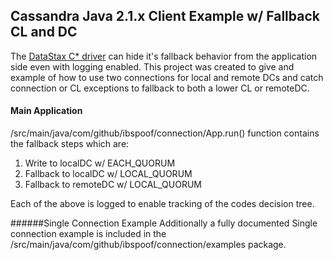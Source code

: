 ## Cassandra Java 2.1.x Client Example w/ Fallback CL and DC

The [DataStax C* driver](https://github.com/datastax/java-driver) can hide it's fallback behavior from the application side even with logging enabled. This project was created to give and example of how to use two connections for local and remote DCs and catch connection or CL exceptions to fallback to both a lower CL or remoteDC.  

#### Main Application
/src/main/java/com/github/ibspoof/connection/App.run() function contains the fallback steps which are:
1. Write to localDC w/ EACH_QUORUM
1. Fallback to localDC w/ LOCAL_QUORUM
1. Fallback to remoteDC w/ LOCAL_QUORUM

Each of the above is logged to enable tracking of the codes decision tree.
 
######Single Connection Example
Additionally a fully documented Single connection example is included in the /src/main/java/com/github/ibspoof/connection/examples package.